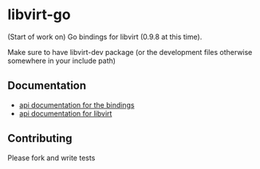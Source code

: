 libvirt-go
============

(Start of work on) Go bindings for libvirt (0.9.8 at this time).

Make sure to have libvirt-dev package (or the development files otherwise somewhere in your include path)

Documentation
--------------

* [api documentation for the bindings](http://godoc.org/github.com/alexzorin/libvirt-go)
* [api documentation for libvirt](http://libvirt.org/html/libvirt-libvirt.html)

Contributing
-------------

Please fork and write tests

